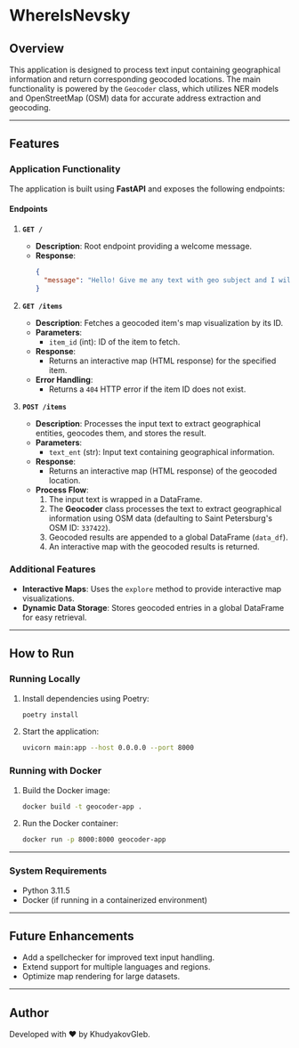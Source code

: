 # WhereIsNevsky


## Overview
This application is designed to process text input containing geographical information and return corresponding geocoded locations. The main functionality is powered by the `Geocoder` class, which utilizes NER models and OpenStreetMap (OSM) data for accurate address extraction and geocoding.

---

## Features

### Application Functionality
The application is built using **FastAPI** and exposes the following endpoints:

#### Endpoints

1. **`GET /`**
    - **Description**: Root endpoint providing a welcome message.
    - **Response**:
        ```json
        {
          "message": "Hello! Give me any text with geo subject and I will tell you where it is."
        }
        ```

2. **`GET /items`**
    - **Description**: Fetches a geocoded item's map visualization by its ID.
    - **Parameters**:
        - `item_id` (int): ID of the item to fetch.
    - **Response**:
        - Returns an interactive map (HTML response) for the specified item.
    - **Error Handling**:
        - Returns a `404` HTTP error if the item ID does not exist.

3. **`POST /items`**
    - **Description**: Processes the input text to extract geographical entities, geocodes them, and stores the result.
    - **Parameters**:
        - `text_ent` (str): Input text containing geographical information.
    - **Response**:
        - Returns an interactive map (HTML response) of the geocoded location.
    - **Process Flow**:
        1. The input text is wrapped in a DataFrame.
        2. The **Geocoder** class processes the text to extract geographical information using OSM data (defaulting to Saint Petersburg's OSM ID: `337422`).
        3. Geocoded results are appended to a global DataFrame (`data_df`).
        4. An interactive map with the geocoded results is returned.

### Additional Features
- **Interactive Maps**: Uses the `explore` method to provide interactive map visualizations.
- **Dynamic Data Storage**: Stores geocoded entries in a global DataFrame for easy retrieval.

---


## How to Run

### Running Locally
1. Install dependencies using Poetry:
   ```bash
   poetry install
   ```
2. Start the application:
   ```bash
   uvicorn main:app --host 0.0.0.0 --port 8000
   ```

### Running with Docker
1. Build the Docker image:
   ```bash
   docker build -t geocoder-app .
   ```
2. Run the Docker container:
   ```bash
   docker run -p 8000:8000 geocoder-app
   ```

---

### System Requirements
- Python 3.11.5
- Docker (if running in a containerized environment)

---

## Future Enhancements
- Add a spellchecker for improved text input handling.
- Extend support for multiple languages and regions.
- Optimize map rendering for large datasets.

---

## Author
Developed with ❤️ by KhudyakovGleb.

